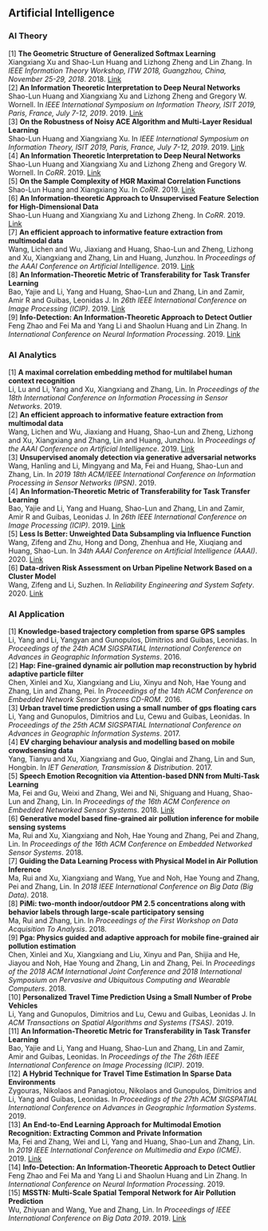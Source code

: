 ## Artificial Intelligence
### AI Theory
[1] **The Geometric Structure of Generalized Softmax Learning**<br>
Xiangxiang Xu and Shao-Lun Huang and Lizhong Zheng and Lin Zhang. In *IEEE Information Theory Workshop, ITW 2018, Guangzhou, China, November 25-29, 2018*. 2018. [Link](https://doi.org/10.1109/ITW.2018.8613303)  <br> [2] **An Information Theoretic Interpretation to Deep Neural Networks**<br>
Shao-Lun Huang and Xiangxiang Xu and Lizhong Zheng and Gregory W. Wornell. In *IEEE International Symposium on Information Theory, ISIT 2019, Paris, France, July 7-12, 2019*. 2019. [Link](https://doi.org/10.1109/ISIT.2019.8849720)  <br> [3] **On the Robustness of Noisy ACE Algorithm and Multi-Layer Residual Learning**<br>
Shao-Lun Huang and Xiangxiang Xu. In *IEEE International Symposium on Information Theory, ISIT 2019, Paris, France, July 7-12, 2019*. 2019. [Link](https://doi.org/10.1109/ISIT.2019.8849505)  <br> [4] **An Information Theoretic Interpretation to Deep Neural Networks**<br>
Shao-Lun Huang and Xiangxiang Xu and Lizhong Zheng and Gregory W. Wornell. In *CoRR*. 2019. [Link](http://arxiv.org/abs/1905.06600)  <br> [5] **On the Sample Complexity of HGR Maximal Correlation Functions**<br>
Shao-Lun Huang and Xiangxiang Xu. In *CoRR*. 2019. [Link](http://arxiv.org/abs/1907.00393)  <br> [6] **An Information-theoretic Approach to Unsupervised Feature Selection
for High-Dimensional Data**<br>
Shao-Lun Huang and Xiangxiang Xu and Lizhong Zheng. In *CoRR*. 2019. [Link](http://arxiv.org/abs/1910.03196)  <br> [7] **An efficient approach to informative feature extraction from multimodal data**<br>
Wang, Lichen and Wu, Jiaxiang and Huang, Shao-Lun and Zheng, Lizhong and Xu, Xiangxiang and Zhang, Lin and Huang, Junzhou. In *Proceedings of the AAAI Conference on Artificial Intelligence*. 2019. [Link](https://wvvw.aaai.org/ojs/index.php/AAAI/article/view/4464)  <br> [8] **An Information-Theoretic Metric of Transferability for Task Transfer Learning**<br>
Bao, Yajie and Li, Yang and Huang, Shao-Lun and Zhang, Lin and Zamir, Amir R and Guibas, Leonidas J. In *26th IEEE International Conference on Image Processing (ICIP)*. 2019. [Link](https://ieeexplore.ieee.org/document/8803726)  <br> [9] **Info-Detection: An Information-Theoretic Approach to Detect Outlier**<br>
Feng Zhao and Fei Ma and Yang Li and Shaolun Huang and Lin Zhang. In *International Conference on Neural Information Processing*. 2019. [Link](https://link.springer.com/chapter/10.1007/978-3-030-36802-9_52)  <br> 
### AI Analytics
[1] **A maximal correlation embedding method for multilabel human context recognition**<br>
Li, Lu and Li, Yang and Xu, Xiangxiang and Zhang, Lin. In *Proceedings of the 18th International Conference on Information Processing in Sensor Networks*. 2019.  <br> [2] **An efficient approach to informative feature extraction from multimodal data**<br>
Wang, Lichen and Wu, Jiaxiang and Huang, Shao-Lun and Zheng, Lizhong and Xu, Xiangxiang and Zhang, Lin and Huang, Junzhou. In *Proceedings of the AAAI Conference on Artificial Intelligence*. 2019. [Link](https://wvvw.aaai.org/ojs/index.php/AAAI/article/view/4464)  <br> [3] **Unsupervised anomaly detection via generative adversarial networks**<br>
Wang, Hanling and Li, Mingyang and Ma, Fei and Huang, Shao-Lun and Zhang, Lin. In *2019 18th ACM/IEEE International Conference on Information Processing in Sensor Networks (IPSN)*. 2019.  <br> [4] **An Information-Theoretic Metric of Transferability for Task Transfer Learning**<br>
Bao, Yajie and Li, Yang and Huang, Shao-Lun and Zhang, Lin and Zamir, Amir R and Guibas, Leonidas J. In *26th IEEE International Conference on Image Processing (ICIP)*. 2019. [Link](https://ieeexplore.ieee.org/document/8803726)  <br> [5] **Less Is Better: Unweighted Data Subsampling via Influence Function**<br>
Wang, Zifeng and Zhu, Hong and Dong, Zhenhua and He, Xiuqiang and Huang, Shao-Lun. In *34th AAAI Conference on Artificial Intelligence (AAAI)*. 2020. [Link](https://arxiv.org/abs/1912.01321)  <br> [6] **Data-driven Risk Assessment on Urban Pipeline Network Based on a Cluster Model**<br>
Wang, Zifeng and Li, Suzhen. In *Reliability Engineering and System Safety*. 2020. [Link](http://www.sciencedirect.com/science/article/pii/S0951832018315552)  <br> 
### AI Application
[1] **Knowledge-based trajectory completion from sparse GPS samples**<br>
Li, Yang and Li, Yangyan and Gunopulos, Dimitrios and Guibas, Leonidas. In *Proceedings of the 24th ACM SIGSPATIAL International Conference on Advances in Geographic Information Systems*. 2016.  <br> [2] **Hap: Fine-grained dynamic air pollution map reconstruction by hybrid adaptive particle filter**<br>
Chen, Xinlei and Xu, Xiangxiang and Liu, Xinyu and Noh, Hae Young and Zhang, Lin and Zhang, Pei. In *Proceedings of the 14th ACM Conference on Embedded Network Sensor Systems CD-ROM*. 2016.  <br> [3] **Urban travel time prediction using a small number of gps floating cars**<br>
Li, Yang and Gunopulos, Dimitrios and Lu, Cewu and Guibas, Leonidas. In *Proceedings of the 25th ACM SIGSPATIAL International Conference on Advances in Geographic Information Systems*. 2017.  <br> [4] **EV charging behaviour analysis and modelling based on mobile crowdsensing data**<br>
Yang, Tianyu and Xu, Xiangxiang and Guo, Qinglai and Zhang, Lin and Sun, Hongbin. In *IET Generation, Transmission & Distribution*. 2017.  <br> [5] **Speech Emotion Recognition via Attention-based DNN from Multi-Task Learning**<br>
Ma, Fei and Gu, Weixi and Zhang, Wei and Ni, Shiguang and Huang, Shao-Lun and Zhang, Lin. In *Proceedings of the 16th ACM Conference on Embedded Networked Sensor Systems*. 2018. [Link](https://dl.acm.org/citation.cfm?id=3275184)  <br> [6] **Generative model based fine-grained air pollution inference for mobile sensing systems**<br>
Ma, Rui and Xu, Xiangxiang and Noh, Hae Young and Zhang, Pei and Zhang, Lin. In *Proceedings of the 16th ACM Conference on Embedded Networked Sensor Systems*. 2018.  <br> [7] **Guiding the Data Learning Process with Physical Model in Air Pollution Inference**<br>
Ma, Rui and Xu, Xiangxiang and Wang, Yue and Noh, Hae Young and Zhang, Pei and Zhang, Lin. In *2018 IEEE International Conference on Big Data (Big Data)*. 2018.  <br> [8] **PiMi: two-month indoor/outdoor PM 2.5 concentrations along with behavior labels through large-scale participatory sensing**<br>
Ma, Rui and Zhang, Lin. In *Proceedings of the First Workshop on Data Acquisition To Analysis*. 2018.  <br> [9] **Pga: Physics guided and adaptive approach for mobile fine-grained air pollution estimation**<br>
Chen, Xinlei and Xu, Xiangxiang and Liu, Xinyu and Pan, Shijia and He, Jiayou and Noh, Hae Young and Zhang, Lin and Zhang, Pei. In *Proceedings of the 2018 ACM International Joint Conference and 2018 International Symposium on Pervasive and Ubiquitous Computing and Wearable Computers*. 2018.  <br> [10] **Personalized Travel Time Prediction Using a Small Number of Probe Vehicles**<br>
Li, Yang and Gunopulos, Dimitrios and Lu, Cewu and Guibas, Leonidas J. In *ACM Transactions on Spatial Algorithms and Systems (TSAS)*. 2019.  <br> [11] **An Information-Theoretic Metric for Transferability in Task Transfer Learning**<br>
Bao, Yajie  and Li, Yang and Huang, Shao-Lun and Zhang, Lin and Zamir, Amir and Guibas, Leonidas. In *Proceedings of the The 26th IEEE International Conference on Image Processing (ICIP)*. 2019.  <br> [12] **A Hybrid Technique for Travel Time Estimation In Sparse Data Environments**<br>
Zygouras, Nikolaos and Panagiotou, Nikolaos and Gunopulos, Dimitrios and Li, Yang and Guibas, Leonidas. In *Proceedings of the 27th ACM SIGSPATIAL International Conference on Advances in Geographic Information Systems*. 2019.  <br> [13] **An End-to-End Learning Approach for Multimodal Emotion Recognition: Extracting Common and Private Information**<br>
Ma, Fei and Zhang, Wei and Li, Yang and Huang, Shao-Lun and Zhang, Lin. In *2019 IEEE International Conference on Multimedia and Expo (ICME)*. 2019. [Link](https://ieeexplore.ieee.org/document/8784815)  <br> [14] **Info-Detection: An Information-Theoretic Approach to Detect Outlier**<br>
Feng Zhao and Fei Ma and Yang Li and Shaolun Huang and Lin Zhang. In *International Conference on Neural Information Processing*. 2019.  <br> [15] **MSSTN: Multi-Scale Spatial Temporal Network for Air Pollution Prediction**<br>
Wu, Zhiyuan and Wang, Yue and Zhang, Lin. In *Proceedings of IEEE International Conference on Big Data 2019*. 2019. [Link](https://ieeexplore.ieee.org/document/9005574)  <br> 
